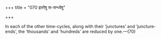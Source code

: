 +++
title = "070 इतरेषु स-सन्ध्येषु"

+++

In each of the other time-cycles, along with their ‘junctures’ and ‘juncture-ends’, the ‘thousands’ and ‘hundreds’ are reduced by one.—(70)